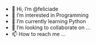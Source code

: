 - 👋 Hi, I’m @feliciade
- 👀 I’m interested in Programming
- 🌱 I’m currently learning Python
- 💞️ I’m looking to collaborate on ...
- 📫 How to reach me ...

<!---
feliciade/feliciade is a ✨ special ✨ repository because its `README.md` (this file) appears on your GitHub profile.
You can click the Preview link to take a look at your changes.
--->
